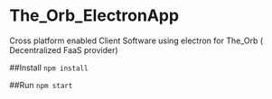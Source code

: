 # The_Orb_ElectronApp
Cross platform enabled Client Software using electron for The_Orb ( Decentralized FaaS provider)

##Install
`npm install`

##Run
`npm start`
